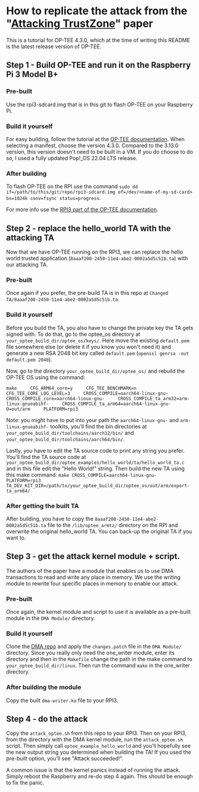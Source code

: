 # How to replicate the attack from the "[Attacking TrustZone](https://link.springer.com/article/10.1007/s11416-021-00413-y)" paper

This is a tutorial for OP-TEE 4.3.0, which at the time of writing this README is the latest release version of OP-TEE.

## Step 1 - Build OP-TEE and run it on the Raspberry Pi 3 Model B+

### Pre-built

Use the rpi3-sdcard.img that is in this git to flash OP-TEE on your Raspberry Pi. 

### Build it yourself

For easy building, follow the tutorial at the [OP-TEE documentation](https://optee.readthedocs.io/en/latest/building/gits/build.html#get-and-build-the-solution).
When selecting a manifest, choose the version 4.3.0. Compared to the 3.13.0 version, this version doesn't need to be built in a VM. If you do choose to do so, I used a fully updated Pop!\_OS 22.04 LTS release.

### After building

To flash OP-TEE on the RPI use the command `sudo dd if=/path/to/this/git/repo/rpi3-sdcard.img of=/dev/<name-of-my-sd-card> bs=1024k conv=fsync status=progress`.

For more info use the [RPI3 part of the OP-TEE documentation](https://optee.readthedocs.io/en/latest/building/devices/rpi3.html#build-instructions).

## Step 2 - replace the hello\_world TA with the attacking TA

Now that we have OP-TEE running on the RPI3, we can replace the hello world trusted application (`8aaaf200-2450-11e4-abe2-0002a5d5c51b.ta`) with our attacking TA.

### Pre-built

Once again if you prefer, the pre-build TA is in this repo at `Changed TA/8aaaf200-2450-11e4-abe2-0002a5d5c51b.ta`.

### Build it yourself 

Before you build the TA, you also have to change the private key the TA gets signed with. To do that, go to the optee_os directory at `your_optee_build_dir/optee_os/keys/`.
Here move the existing `default.pem` file somewhere else (or delete it if you know you won't need it) and generate a new RSA 2048 bit key called `default.pem` (`openssl genrsa -out default.pem 2048`).

Now, go to the directory `your_optee_build_dir/optee_os/` and rebuild the OP-TEE OS using the command:

```
make     CFG_ARM64_core=y     CFG_TEE_BENCHMARK=n     CFG_TEE_CORE_LOG_LEVEL=3     CROSS_COMPILE=aarch64-linux-gnu-     CROSS_COMPILE_core=aarch64-linux-gnu-     CROSS_COMPILE_ta_arm32=arm-linux-gnueabihf-     CROSS_COMPILE_ta_arm64=aarch64-linux-gnu-     O=out/arm     PLATFORM=rpi3
```
Note: you might have to put into your path the `aarch64-linux-gnu-` and `arm-linux-gnueabihf-` toolkits, you'll find the bin directories at `your_optee_build_dir/toolchains/aarch32/bin/` and `your_optee_build_dir/toolchains/aarch64/bin/`.

Lastly, you have to edit the TA source code to print any string you prefer. You'll find the TA source code at `your_optee_build_dir/optee_examples/hello_world/ta/hello_world_ta.c` and in this file edit the "Hello World!" string. Then build the new TA using this make command: `make CROSS_COMPILE=aarch64-linux-gnu- PLATFORM=rpi3 TA_DEV_KIT_DIR=/path/to/your_optee_build_dir/optee_os/out/arm/export-ta_arm64/`

### After getting the built TA

After building, you have to copy the `8aaaf200-2450-11e4-abe2-0002a5d5c51b.ta` file to the `/lib/optee_armtz/` directory on the RPI and overwrite the original hello_world TA. You can back-up the original TA if you want to.

## Step 3 - get the attack kernel module + script.

The authors of the paper have a module that enables us to use DMA transactions to read and write any place in memory. We use the writing module to rewrite four specific places in memory to enable our attack.

### Pre-built

Once again, the kernel module and script to use it is available as a pre-built module in the `DMA Module/` directory. 

### Build it yourself 

Clone the [DMA repo](https://github.com/ronst22/dma_repo.git) and apply the `changes.patch` file in the `DMA Module/` directory. Since you really only need the one_writer module, enter its directory and then in the `Makefile` change the path in the make command to `your_optee_build_dir/linux`. Then run the command `make` in the one_writer directory.

### After building the module

Copy the built `dma-writer.ko` file to your RPI3.

## Step 4 - do the attack

Copy the `attack_optee.sh` from this repo to your RPI3. Then on your RPI3, from the directory with the DMA kernel module, run the `attack_optee.sh` script.
Then simply call `optee_example_hello_world` and you'll hopefully see the new output string you determined when building the TA! If you used the pre-built option, you'll see "Attack succeeded!".

A common issue is that the kernel panics instead of running the attack. Simply reboot the Raspberry and re-do step 4 again. This should be enough to fix the panic.
